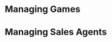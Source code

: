 <!-- TITLE: Admin User Guide -->
<!-- SUBTITLE: A quick summary of Admin User Guide -->

# Managing Games

# Managing Sales Agents